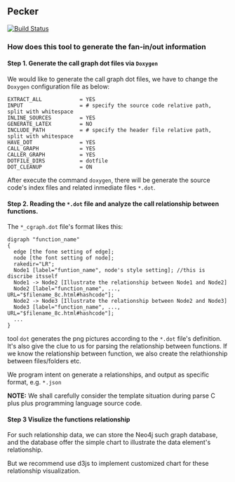 Pecker
--
[![Build Status](https://travis-ci.org/erizhang/pecker.svg?branch=master)](https://travis-ci.org/erizhang/pecker)

### How does this tool to generate the fan-in/out information
#### Step 1. Generate the call graph dot files via `Doxygen`
We would like to generate the call graph dot files, we have to change the `Doxygen` configuration file as below:
```
EXTRACT_ALL            = YES
INPUT                  = # specify the source code relative path, split with whitespace
INLINE_SOURCES         = YES
GENERATE_LATEX         = NO
INCLUDE_PATH           = # specify the header file relative path, split with whitespace
HAVE_DOT               = YES
CALL_GRAPH             = YES
CALLER_GRAPH           = YES
DOTFILE_DIRS           = dotfile
DOT_CLEANUP            = ON
```
After execute the command `doxygen`, there will be generate the source code's index files and related inmediate files `*.dot`.

#### Step 2. Reading the `*.dot` file and analyze the call relationship between functions.
The `*_cgraph.dot` file's format likes this:
```
digraph "function_name"
{
  edge [the fone setting of edge];
  node [the font setting of node];
  rakedir="LR";
  Node1 [label="funtion_name", node's style setting]; //this is discribe itsself
  Node1 -> Node2 [Illustrate the relationship between Node1 and Node2]
  Node2 [label="function_name", ..., URL="$filename_8c.html#hashcode"];
  Node2 -> Node3 [Illustrate the relationship between Node2 and Node3]
  Node3 [label="function_name", ..., URL="$filename_8c.html#hashcode"];
  ...
}

```
tool `dot` generates the png pictures according to the `*.dot` file's definition. It's also give the clue to us for parsing the relationship between functions. If we know the relationship between function, we also create the relathionship between files/folders etc.

We program intent on generate a relationships, and output as specific format, e.g. `*.json`

**NOTE:** We shall carefully consider the template situation during parse C plus plus programming language source code.

#### Step 3 Visulize the functions relationship

For such relationship data, we can store the Neo4j such graph database, and the database offer the simple chart to illustrate the data element's relationship.

But we recommend use d3js to implement customized chart for these relationship visualization.





